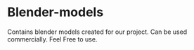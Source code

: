# Blender-models
Contains blender models created for our project. Can be used commercially. Feel Free to use.
